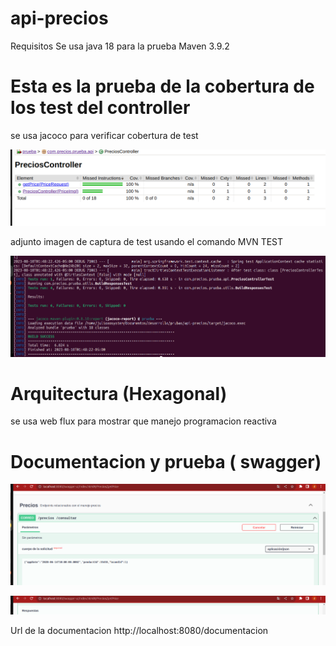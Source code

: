 # api-precios
Requisitos 
 Se usa java 18 para la prueba
 Maven 3.9.2

# Esta es la prueba de la cobertura de los test del controller 

se usa jacoco para verificar cobertura de test 

![Texto alternativo](https://github.com/Farius-red/api-precios/blob/master/imgDocumentacion/Captura%20desde%202023-08-10%2001-34-45.png)


adjunto imagen de captura de test usando el comando 
MVN TEST


![Texto alternativo](https://github.com/Farius-red/api-precios/blob/master/imgDocumentacion/pruebaTest.png)

# Arquitectura (Hexagonal)
 se usa web flux para mostrar que manejo programacion reactiva 



# Documentacion y prueba ( swagger)

![Texto alternativo](https://github.com/Farius-red/api-precios/blob/master/imgDocumentacion/swagger1.png)

![Texto alternativo](https://github.com/Farius-red/api-precios/blob/master/imgDocumentacion/swagger2.png)


Url de la documentacion 
http://localhost:8080/documentacion

